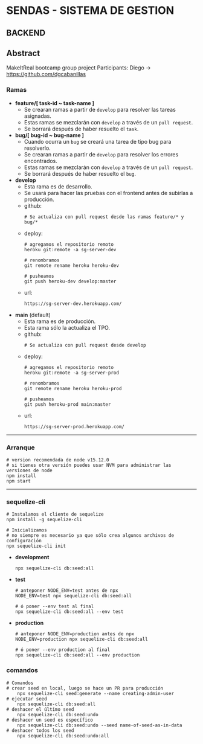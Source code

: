 # SENDAS - SISTEMA DE GESTION 
## **BACKEND**

## Abstract

MakeItReal bootcamp group project
Participants:
Diego -> https://github.com/dgcabanillas

### **Ramas**
- **feature/[ task-id ~ task-name ]**
    - Se crearan ramas a partir de ``develop`` para resolver las tareas asignadas.
    - Estas ramas se mezclarán con ``develop`` a través de un ``pull request``.
    - Se borrará después de haber resuelto el ``task``.
- **bug/[ bug-id ~ bug-name ]**
    - Cuando ocurra un ``bug`` se creará una tarea de tipo bug para resolverlo.
    - Se crearan ramas a partir de ``develop`` para resolver los errores encontrados.
    - Estas ramas se mezclarán con ``develop`` a través de un ``pull request``.
    - Se borrará después de haber resuelto el ``bug``.
- **develop**
    - Esta rama es de desarrollo. 
    - Se usará para hacer las pruebas con el frontend antes de subirlas a producción.
    - github:
        ```
        # Se actualiza con pull request desde las ramas feature/* y bug/*
        ```
    - deploy:
        ```
        # agregamos el repositorio remoto
        heroku git:remote -a sg-server-dev

        # renombramos
        git remote rename heroku heroku-dev

        # pusheamos
        git push heroku-dev develop:master
        ```
    - url: 
        ```
        https://sg-server-dev.herokuapp.com/
        ```
- **main** (default)
    - Esta rama es de producción.
    - Esta rama sólo la actualiza el TPO.
    - github:
        ```
        # Se actualiza con pull request desde develop
        ```
    - deploy:
        ```
        # agregamos el repositorio remoto
        heroku git:remote -a sg-server-prod

        # renombramos
        git remote rename heroku heroku-prod
        
        # pusheamos
        git push heroku-prod main:master
        ```
    - url:
        ```
        https://sg-server-prod.herokuapp.com/
        ```

---
### **Arranque**
```
# version recomendada de node v15.12.0 
# si tienes otra versión puedes usar NVM para administrar las versiones de node
npm install
npm start
```

---
### **sequelize-cli**
```
# Instalamos el cliente de sequelize
npm install -g sequelize-cli

# Inicializamos 
# no siempre es necesario ya que sólo crea algunos archivos de configuración
npx sequelize-cli init  
```
- **development**
    ```
    npx sequelize-cli db:seed:all
    ```
- **test**
    ```
    # anteponer NODE_ENV=test antes de npx
    NODE_ENV=test npx sequelize-cli db:seed:all
    
    # ó poner --env test al final
    npx sequelize-cli db:seed:all --env test
    ```
- **production**
    ```
    # anteponer NODE_ENV=production antes de npx
    NODE_ENV=production npx sequelize-cli db:seed:all

    # ó poner --env production al final
    npx sequelize-cli db:seed:all --env production
    ```

### comandos
```
# Comandos
# crear seed en local, luego se hace un PR para producción
    npx sequelize-cli seed:generate --name creating-admin-user
# ejecutar seed 
    npx sequelize-cli db:seed:all
# deshacer el último seed
    npx sequelize-cli db:seed:undo
# deshacer un seed es específico
    npx sequelize-cli db:seed:undo --seed name-of-seed-as-in-data
# deshacer todos los seed
    npx sequelize-cli db:seed:undo:all
```
